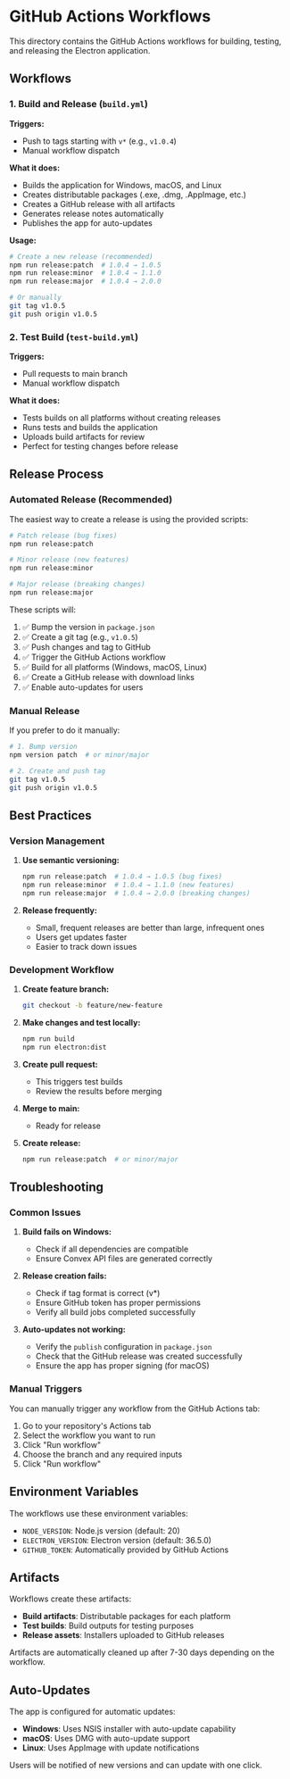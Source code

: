 # GitHub Actions Workflows

This directory contains the GitHub Actions workflows for building, testing, and releasing the Electron application.

## Workflows

### 1. Build and Release (`build.yml`)

**Triggers:**
- Push to tags starting with `v*` (e.g., `v1.0.4`)
- Manual workflow dispatch

**What it does:**
- Builds the application for Windows, macOS, and Linux
- Creates distributable packages (.exe, .dmg, .AppImage, etc.)
- Creates a GitHub release with all artifacts
- Generates release notes automatically
- Publishes the app for auto-updates

**Usage:**
```bash
# Create a new release (recommended)
npm run release:patch  # 1.0.4 → 1.0.5
npm run release:minor  # 1.0.4 → 1.1.0
npm run release:major  # 1.0.4 → 2.0.0

# Or manually
git tag v1.0.5
git push origin v1.0.5
```

### 2. Test Build (`test-build.yml`)

**Triggers:**
- Pull requests to main branch
- Manual workflow dispatch

**What it does:**
- Tests builds on all platforms without creating releases
- Runs tests and builds the application
- Uploads build artifacts for review
- Perfect for testing changes before release

## Release Process

### Automated Release (Recommended)

The easiest way to create a release is using the provided scripts:

```bash
# Patch release (bug fixes)
npm run release:patch

# Minor release (new features)
npm run release:minor

# Major release (breaking changes)
npm run release:major
```

These scripts will:
1. ✅ Bump the version in `package.json`
2. ✅ Create a git tag (e.g., `v1.0.5`)
3. ✅ Push changes and tag to GitHub
4. ✅ Trigger the GitHub Actions workflow
5. ✅ Build for all platforms (Windows, macOS, Linux)
6. ✅ Create a GitHub release with download links
7. ✅ Enable auto-updates for users

### Manual Release

If you prefer to do it manually:

```bash
# 1. Bump version
npm version patch  # or minor/major

# 2. Create and push tag
git tag v1.0.5
git push origin v1.0.5
```

## Best Practices

### Version Management

1. **Use semantic versioning:**
   ```bash
   npm run release:patch  # 1.0.4 → 1.0.5 (bug fixes)
   npm run release:minor  # 1.0.4 → 1.1.0 (new features)
   npm run release:major  # 1.0.4 → 2.0.0 (breaking changes)
   ```

2. **Release frequently:**
   - Small, frequent releases are better than large, infrequent ones
   - Users get updates faster
   - Easier to track down issues

### Development Workflow

1. **Create feature branch:**
   ```bash
   git checkout -b feature/new-feature
   ```

2. **Make changes and test locally:**
   ```bash
   npm run build
   npm run electron:dist
   ```

3. **Create pull request:**
   - This triggers test builds
   - Review the results before merging

4. **Merge to main:**
   - Ready for release

5. **Create release:**
   ```bash
   npm run release:patch  # or minor/major
   ```

## Troubleshooting

### Common Issues

1. **Build fails on Windows:**
   - Check if all dependencies are compatible
   - Ensure Convex API files are generated correctly

2. **Release creation fails:**
   - Check if tag format is correct (v*)
   - Ensure GitHub token has proper permissions
   - Verify all build jobs completed successfully

3. **Auto-updates not working:**
   - Verify the `publish` configuration in `package.json`
   - Check that the GitHub release was created successfully
   - Ensure the app has proper signing (for macOS)

### Manual Triggers

You can manually trigger any workflow from the GitHub Actions tab:

1. Go to your repository's Actions tab
2. Select the workflow you want to run
3. Click "Run workflow"
4. Choose the branch and any required inputs
5. Click "Run workflow"

## Environment Variables

The workflows use these environment variables:

- `NODE_VERSION`: Node.js version (default: 20)
- `ELECTRON_VERSION`: Electron version (default: 36.5.0)
- `GITHUB_TOKEN`: Automatically provided by GitHub Actions

## Artifacts

Workflows create these artifacts:

- **Build artifacts**: Distributable packages for each platform
- **Test builds**: Build outputs for testing purposes
- **Release assets**: Installers uploaded to GitHub releases

Artifacts are automatically cleaned up after 7-30 days depending on the workflow.

## Auto-Updates

The app is configured for automatic updates:

- **Windows**: Uses NSIS installer with auto-update capability
- **macOS**: Uses DMG with auto-update support
- **Linux**: Uses AppImage with update notifications

Users will be notified of new versions and can update with one click. 